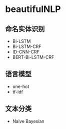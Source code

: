 # beautifulNLP
## 命名实体识别

- Bi-LSTM
- Bi-LSTM-CRF
- ID-CNN-CRF
- BERT-Bi-LSTM-CRF

## 语言模型

- one-hot
- tf-idf

## 文本分类

- Naive Bayesian